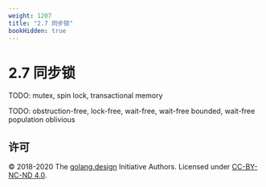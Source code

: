 ```yaml
---
weight: 1207
title: "2.7 同步锁"
bookHidden: true
---
```


# 2.7 同步锁



TODO: mutex, spin lock, transactional memory

TODO: obstruction-free, lock-free, wait-free, wait-free bounded, wait-free population oblivious

## 许可

&copy; 2018-2020 The [golang.design](https://golang.design) Initiative Authors. Licensed under [CC-BY-NC-ND 4.0](https://creativecommons.org/licenses/by-nc-nd/4.0/).
